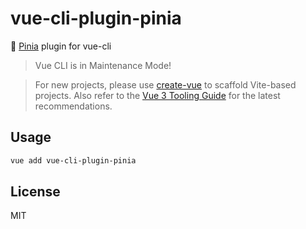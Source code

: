 # vue-cli-plugin-pinia

🍍 [Pinia](https://pinia.vuejs.org/) plugin for vue-cli

> Vue CLI is in Maintenance Mode!

> For new projects, please use [create-vue](https://github.com/vuejs/create-vue) to scaffold Vite-based projects. Also refer to the [Vue 3 Tooling Guide](https://vuejs.org/guide/scaling-up/tooling.html) for the latest recommendations.

## Usage

``` sh
vue add vue-cli-plugin-pinia
```

## License

MIT
